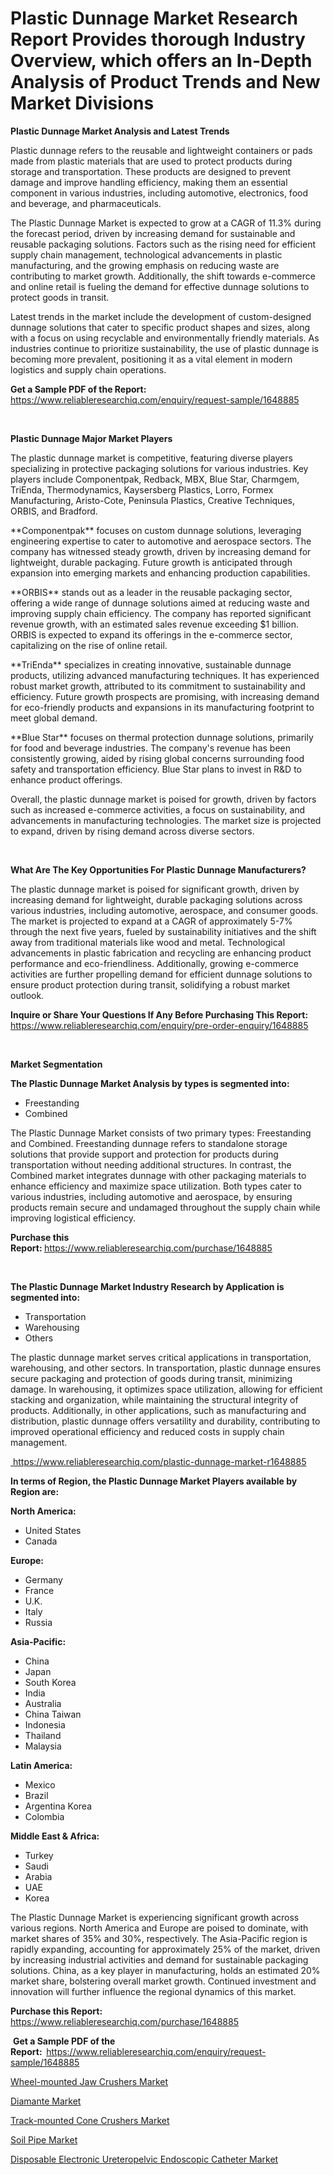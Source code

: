 <p><h1>Plastic Dunnage Market Research Report Provides thorough Industry Overview, which offers an In-Depth Analysis of Product Trends and New Market Divisions</h1></p><p><strong>Plastic Dunnage Market Analysis and Latest Trends</strong></p>
<p><p>Plastic dunnage refers to the reusable and lightweight containers or pads made from plastic materials that are used to protect products during storage and transportation. These products are designed to prevent damage and improve handling efficiency, making them an essential component in various industries, including automotive, electronics, food and beverage, and pharmaceuticals.</p><p>The Plastic Dunnage Market is expected to grow at a CAGR of 11.3% during the forecast period, driven by increasing demand for sustainable and reusable packaging solutions. Factors such as the rising need for efficient supply chain management, technological advancements in plastic manufacturing, and the growing emphasis on reducing waste are contributing to market growth. Additionally, the shift towards e-commerce and online retail is fueling the demand for effective dunnage solutions to protect goods in transit.</p><p>Latest trends in the market include the development of custom-designed dunnage solutions that cater to specific product shapes and sizes, along with a focus on using recyclable and environmentally friendly materials. As industries continue to prioritize sustainability, the use of plastic dunnage is becoming more prevalent, positioning it as a vital element in modern logistics and supply chain operations.</p></p>
<p><strong>Get a Sample PDF of the Report:&nbsp;</strong> <a href="https://www.reliableresearchiq.com/enquiry/request-sample/1648885?utm_campaign=1106&utm_medium=2&utm_source=Github&utm_content=ia&utm_term=10112024&utm_id=plastic-dunnage">https://www.reliableresearchiq.com/enquiry/request-sample/1648885</a></p>
<p>&nbsp;</p>
<p><strong>Plastic Dunnage Major Market Players</strong></p>
<p><p>The plastic dunnage market is competitive, featuring diverse players specializing in protective packaging solutions for various industries. Key players include Componentpak, Redback, MBX, Blue Star, Charmgem, TriEnda, Thermodynamics, Kaysersberg Plastics, Lorro, Formex Manufacturing, Aristo-Cote, Peninsula Plastics, Creative Techniques, ORBIS, and Bradford.</p><p>**Componentpak** focuses on custom dunnage solutions, leveraging engineering expertise to cater to automotive and aerospace sectors. The company has witnessed steady growth, driven by increasing demand for lightweight, durable packaging. Future growth is anticipated through expansion into emerging markets and enhancing production capabilities.</p><p>**ORBIS** stands out as a leader in the reusable packaging sector, offering a wide range of dunnage solutions aimed at reducing waste and improving supply chain efficiency. The company has reported significant revenue growth, with an estimated sales revenue exceeding $1 billion. ORBIS is expected to expand its offerings in the e-commerce sector, capitalizing on the rise of online retail.</p><p>**TriEnda** specializes in creating innovative, sustainable dunnage products, utilizing advanced manufacturing techniques. It has experienced robust market growth, attributed to its commitment to sustainability and efficiency. Future growth prospects are promising, with increasing demand for eco-friendly products and expansions in its manufacturing footprint to meet global demand.</p><p>**Blue Star** focuses on thermal protection dunnage solutions, primarily for food and beverage industries. The company's revenue has been consistently growing, aided by rising global concerns surrounding food safety and transportation efficiency. Blue Star plans to invest in R&D to enhance product offerings.</p><p>Overall, the plastic dunnage market is poised for growth, driven by factors such as increased e-commerce activities, a focus on sustainability, and advancements in manufacturing technologies. The market size is projected to expand, driven by rising demand across diverse sectors.</p></p>
<p>&nbsp;</p>
<p><strong>What Are The Key Opportunities For Plastic Dunnage Manufacturers?</strong></p>
<p><p>The plastic dunnage market is poised for significant growth, driven by increasing demand for lightweight, durable packaging solutions across various industries, including automotive, aerospace, and consumer goods. The market is projected to expand at a CAGR of approximately 5-7% through the next five years, fueled by sustainability initiatives and the shift away from traditional materials like wood and metal. Technological advancements in plastic fabrication and recycling are enhancing product performance and eco-friendliness. Additionally, growing e-commerce activities are further propelling demand for efficient dunnage solutions to ensure product protection during transit, solidifying a robust market outlook.</p></p>
<p><strong>Inquire or Share Your Questions If Any Before Purchasing This Report:</strong> <a href="https://www.reliableresearchiq.com/enquiry/pre-order-enquiry/1648885?utm_campaign=1106&utm_medium=2&utm_source=Github&utm_content=ia&utm_term=10112024&utm_id=plastic-dunnage">https://www.reliableresearchiq.com/enquiry/pre-order-enquiry/1648885</a></p>
<p>&nbsp;</p>
<p><strong>Market Segmentation</strong></p>
<p><strong>The Plastic Dunnage Market Analysis by types is segmented into:</strong></p>
<p><ul><li>Freestanding</li><li>Combined</li></ul></p>
<p><p>The Plastic Dunnage Market consists of two primary types: Freestanding and Combined. Freestanding dunnage refers to standalone storage solutions that provide support and protection for products during transportation without needing additional structures. In contrast, the Combined market integrates dunnage with other packaging materials to enhance efficiency and maximize space utilization. Both types cater to various industries, including automotive and aerospace, by ensuring products remain secure and undamaged throughout the supply chain while improving logistical efficiency.</p></p>
<p><strong>Purchase this Report:&nbsp;</strong><a href="https://www.reliableresearchiq.com/purchase/1648885?utm_campaign=1106&utm_medium=2&utm_source=Github&utm_content=ia&utm_term=10112024&utm_id=plastic-dunnage">https://www.reliableresearchiq.com/purchase/1648885</a></p>
<p>&nbsp;</p>
<p><strong>The Plastic Dunnage Market Industry Research by Application is segmented into:</strong></p>
<p><ul><li>Transportation</li><li>Warehousing</li><li>Others</li></ul></p>
<p><p>The plastic dunnage market serves critical applications in transportation, warehousing, and other sectors. In transportation, plastic dunnage ensures secure packaging and protection of goods during transit, minimizing damage. In warehousing, it optimizes space utilization, allowing for efficient stacking and organization, while maintaining the structural integrity of products. Additionally, in other applications, such as manufacturing and distribution, plastic dunnage offers versatility and durability, contributing to improved operational efficiency and reduced costs in supply chain management.</p></p>
<p><a href="https://www.reliableresearchiq.com/plastic-dunnage-market-r1648885?utm_campaign=1106&utm_medium=2&utm_source=Github&utm_content=ia&utm_term=10112024&utm_id=plastic-dunnage">&nbsp;https://www.reliableresearchiq.com/plastic-dunnage-market-r1648885</a></p>
<p><strong>In terms of Region, the Plastic Dunnage Market Players available by Region are:</strong></p>
<p>
    <p> <strong> North America: </strong>
        <ul>
            <li>United States</li>
            <li>Canada</li>
        </ul>
        </p> 
    <p> <strong> Europe: </strong>
        <ul>
            <li>Germany</li>
            <li>France</li>
            <li>U.K.</li>
            <li>Italy</li>
            <li>Russia</li>
        </ul>
        </p> 
    <p> <strong> Asia-Pacific: </strong>
        <ul>
            <li>China</li>
            <li>Japan</li>
            <li>South Korea</li>
            <li>India</li>
            <li>Australia</li>
            <li>China Taiwan</li>
            <li>Indonesia</li>
            <li>Thailand</li>
            <li>Malaysia</li>
        </ul>
        </p> 
    <p> <strong> Latin America: </strong>
        <ul>
            <li>Mexico</li>
            <li>Brazil</li>
            <li>Argentina Korea</li>
            <li>Colombia</li>
        </ul>
        </p> 
    <p> <strong> Middle East & Africa: </strong>
        <ul>
            <li>Turkey</li>
            <li>Saudi</li>
            <li>Arabia</li>
            <li>UAE</li>
            <li>Korea</li>
        </ul>
    </p>
    </p>
<p><p>The Plastic Dunnage Market is experiencing significant growth across various regions. North America and Europe are poised to dominate, with market shares of 35% and 30%, respectively. The Asia-Pacific region is rapidly expanding, accounting for approximately 25% of the market, driven by increasing industrial activities and demand for sustainable packaging solutions. China, as a key player in manufacturing, holds an estimated 20% market share, bolstering overall market growth. Continued investment and innovation will further influence the regional dynamics of this market.</p></p>
<p><strong>Purchase this Report: </strong><a href="https://www.reliableresearchiq.com/purchase/1648885?utm_campaign=1106&utm_medium=2&utm_source=Github&utm_content=ia&utm_term=10112024&utm_id=plastic-dunnage">https://www.reliableresearchiq.com/purchase/1648885</a></p>
<p>&nbsp;<strong>Get a Sample PDF of the Report:&nbsp;&nbsp;</strong><a href="https://www.reliableresearchiq.com/enquiry/request-sample/1648885?utm_campaign=1106&utm_medium=2&utm_source=Github&utm_content=ia&utm_term=10112024&utm_id=plastic-dunnage">https://www.reliableresearchiq.com/enquiry/request-sample/1648885</a></p>
<p><strong></strong></p>
<p><p><a href="https://www.linkedin.com/pulse/global-wheel-mounted-jaw-crushers-market-focus-application-xmqvf?utm_campaign=1106&utm_medium=2&utm_source=Github&utm_content=ia&utm_term=10112024&utm_id=plastic-dunnage">Wheel-mounted Jaw Crushers Market</a></p><p><a href="https://github.com/hentonwytandusyl0/Market-Research-Report-List-1/blob/main/diamante-market.md?utm_campaign=1106&utm_medium=2&utm_source=Github&utm_content=ia&utm_term=10112024&utm_id=plastic-dunnage">Diamante Market</a></p><p><a href="https://www.linkedin.com/pulse/track-mounted-cone-crushers-market-indicators-size-regional-qcglf?utm_campaign=1106&utm_medium=2&utm_source=Github&utm_content=ia&utm_term=10112024&utm_id=plastic-dunnage">Track-mounted Cone Crushers Market</a></p><p><a href="https://github.com/janeengrenong0/Market-Research-Report-List-1/blob/main/soil-pipe-market.md?utm_campaign=1106&utm_medium=2&utm_source=Github&utm_content=ia&utm_term=10112024&utm_id=plastic-dunnage">Soil Pipe Market</a></p><p><a href="https://issuu.com/reportprime-2/docs/disposable-electronic-ureteropelvic_760471418dbf24?utm_campaign=1106&utm_medium=2&utm_source=Github&utm_content=ia&utm_term=10112024&utm_id=plastic-dunnage">Disposable Electronic Ureteropelvic Endoscopic Catheter Market</a></p></p>